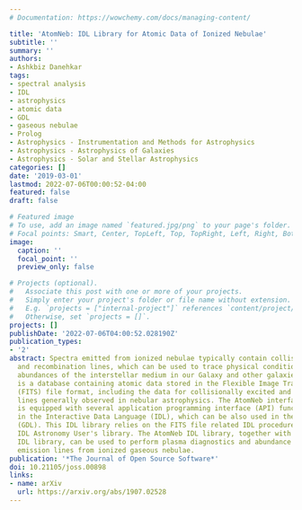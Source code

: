 ```yaml
---
# Documentation: https://wowchemy.com/docs/managing-content/

title: 'AtomNeb: IDL Library for Atomic Data of Ionized Nebulae'
subtitle: ''
summary: ''
authors:
- Ashkbiz Danehkar
tags:
- spectral analysis
- IDL
- astrophysics
- atomic data
- GDL
- gaseous nebulae
- Prolog
- Astrophysics - Instrumentation and Methods for Astrophysics
- Astrophysics - Astrophysics of Galaxies
- Astrophysics - Solar and Stellar Astrophysics
categories: []
date: '2019-03-01'
lastmod: 2022-07-06T00:00:52-04:00
featured: false
draft: false

# Featured image
# To use, add an image named `featured.jpg/png` to your page's folder.
# Focal points: Smart, Center, TopLeft, Top, TopRight, Left, Right, BottomLeft, Bottom, BottomRight.
image:
  caption: ''
  focal_point: ''
  preview_only: false

# Projects (optional).
#   Associate this post with one or more of your projects.
#   Simply enter your project's folder or file name without extension.
#   E.g. `projects = ["internal-project"]` references `content/project/deep-learning/index.md`.
#   Otherwise, set `projects = []`.
projects: []
publishDate: '2022-07-06T04:00:52.028190Z'
publication_types:
- '2'
abstract: Spectra emitted from ionized nebulae typically contain collisionally excited
  and recombination lines, which can be used to trace physical conditions and chemical
  abundances of the interstellar medium in our Galaxy and other galaxies. ``AtomNeb''
  is a database containing atomic data stored in the Flexible Image Transport System
  (FITS) file format, including the data for collisionally excited and recombination
  lines generally observed in nebular astrophysics. The AtomNeb interface library
  is equipped with several application programming interface (API) functions developed
  in the Interactive Data Language (IDL), which can be also used in the GNU Data Language
  (GDL). This IDL library relies on the FITS file related IDL procedures from the
  IDL Astronomy User's library. The AtomNeb IDL library, together with the ``proEQUIB''
  IDL library, can be used to perform plasma diagnostics and abundance analysis of
  emission lines from ionized gaseous nebulae.
publication: '*The Journal of Open Source Software*'
doi: 10.21105/joss.00898
links:
- name: arXiv
  url: https://arxiv.org/abs/1907.02528
---
```

